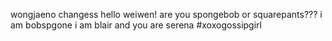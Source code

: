 wongjaeno changess
hello
weiwen!
are you spongebob or squarepants???
i am bobspgone
i am blair and you are serena #xoxogossipgirl